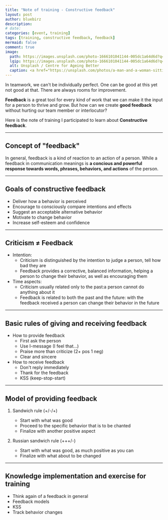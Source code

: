 ```yaml
---
title: "Note of training - Constructive feedback"
layout: post
author: bluebirz
description:
# date:
categories: [event, training]
tags: [training, constructive feedback, feedback]
mermaid: false
comment: true
image:
  path: https://images.unsplash.com/photo-1666101041144-005dc1a64d6d?q=80&w=2072&auto=format&fit=crop&ixlib=rb-4.1.0&ixid=M3wxMjA3fDB8MHxwaG90by1wYWdlfHx8fGVufDB8fHx8fA%3D%3D
  lqip: https://images.unsplash.com/photo-1666101041144-005dc1a64d6d?q=10&w=490&auto=format&fit=crop&ixlib=rb-4.1.0&ixid=M3wxMjA3fDB8MHxwaG90by1wYWdlfHx8fGVufDB8fHx8fA%3D%3D
  alt: Unsplash / Centre for Ageing Better
  caption: <a href="https://unsplash.com/photos/a-man-and-a-woman-sitting-at-a-desk-fwgiihK3_A8">Unsplash / Centre for Ageing Better</a>
---
```


In teamwork, we can't be individually perfect. One can be good at this yet not good at that. There are always rooms for improvement.

**Feedback** is a great tool for every kind of work that we can make it the input for a person to thrive and grow. But how can we create **good feedback** without hurting our team member or interlocutor?

Here is the note of training I participated to learn about **Constructive feedback**.

---

## Concept of "feedback"

In general, feedback is a kind of reaction to an action of a person. While a feedback in communication meanings is **a concious and powerful response towards words, phrases, behaviors, and actions** of the person.

---

## Goals of constructive feedback

- Deliver how a behavior is perceived
- Encourage to consciously compare intentions and effects
- Suggest an acceptable alternative behavior
- Motivate to change behavior
- Increase self-esteem and confidence

---

## Criticism ≠ Feedback

- Intention:
  - Criticism is distinguished by the intention to judge a person, tell how bad they are
  - Feedback provides a corrective, balanced information, helping a person to change their behavior, as well as encouraging them
- Time aspects:
  - Criticism usually related only to the past:a person cannot do anything about it
  - Feedback is related to both the past and the future: with the feedback received a person can change their behavior in the future

---

## Basic rules of giving and receiving feedback

- How to provide feedback
  - First ask the person
  - Use I-message (I feel that…)
  - Praise more than criticize (2+ pos 1 neg)
  - Clear and sincere
- How to receive feedback
  - Don't reply immediately
  - Thank for the feedback
  - KSS (keep-stop-start)

---

## Model of providing feedback

1. Sandwich rule (+/-/+)
    - Start with what was good
    - Proceed to the specific behavior that is to be chanted
    - Finalize with another positive aspect

2. Russian sandwich rule (+++/-)
    - Start with what was good, as much positive as you can
    - Finalize with what about to be changed

---

## Knowledge implementation and exercise for training

- Think again of a feedback in general
- Feedback models
- KSS
- Track behavior changes
